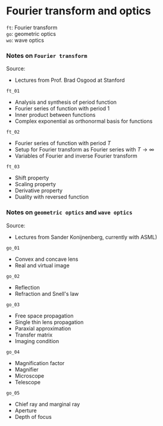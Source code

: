# Fourier transform and optics

`ft`: Fourier transform \
`go`: geometric optics \
`wo`: wave optics 

### Notes on `Fourier transform`

Source:
* Lectures from Prof. Brad Osgood at Stanford

`ft_01`
* Analysis and synthesis of period function
* Fourier series of function with period 1
* Inner product between functions
* Complex exponential as orthonormal basis for functions

`ft_02`
* Fourier series of function with period $T$
* Setup for Fourier transform as Fourier series with $T \rightarrow \infty$
* Variables of Fourier and inverse Fourier transform

`ft_03`
* Shift property
* Scaling property
* Derivative property
* Duality with reversed function

### Notes on `geometric optics` and `wave optics`

Source: 
* Lectures from Sander Konijnenberg, currently with ASML)

`go_01`
* Convex and concave lens
* Real and virtual image

`go_02`
* Reflection
* Refraction and Snell's law

`go_03`
* Free space propagation
* Single thin lens propagation
* Paraxial approximation
* Transfer matrix
* Imaging condition

`go_04`
* Magnification factor
* Magnifier
* Microscope
* Telescope

`go_05`
* Chief ray and marginal ray
* Aperture
* Depth of focus
